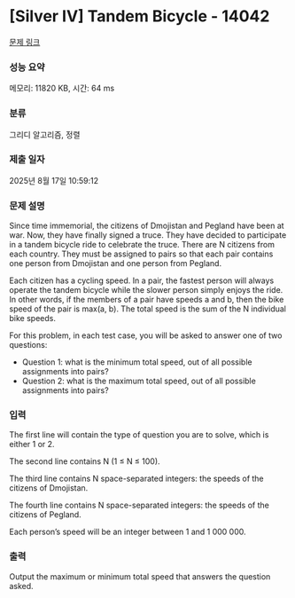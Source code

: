 # [Silver IV] Tandem Bicycle - 14042 

[문제 링크](https://www.acmicpc.net/problem/14042) 

### 성능 요약

메모리: 11820 KB, 시간: 64 ms

### 분류

그리디 알고리즘, 정렬

### 제출 일자

2025년 8월 17일 10:59:12

### 문제 설명

<p>Since time immemorial, the citizens of Dmojistan and Pegland have been at war. Now, they have finally signed a truce. They have decided to participate in a tandem bicycle ride to celebrate the truce. There are N citizens from each country. They must be assigned to pairs so that each pair contains one person from Dmojistan and one person from Pegland.</p>

<p>Each citizen has a cycling speed. In a pair, the fastest person will always operate the tandem bicycle while the slower person simply enjoys the ride. In other words, if the members of a pair have speeds a and b, then the bike speed of the pair is max(a, b). The total speed is the sum of the N individual bike speeds.</p>

<p>For this problem, in each test case, you will be asked to answer one of two questions:</p>

<ul>
	<li>Question 1: what is the minimum total speed, out of all possible assignments into pairs?</li>
	<li>Question 2: what is the maximum total speed, out of all possible assignments into pairs?</li>
</ul>

### 입력 

 <p>The first line will contain the type of question you are to solve, which is either 1 or 2.</p>

<p>The second line contains N (1 ≤ N ≤ 100).</p>

<p>The third line contains N space-separated integers: the speeds of the citizens of Dmojistan.</p>

<p>The fourth line contains N space-separated integers: the speeds of the citizens of Pegland.</p>

<p>Each person’s speed will be an integer between 1 and 1 000 000.</p>

### 출력 

 <p>Output the maximum or minimum total speed that answers the question asked.</p>

